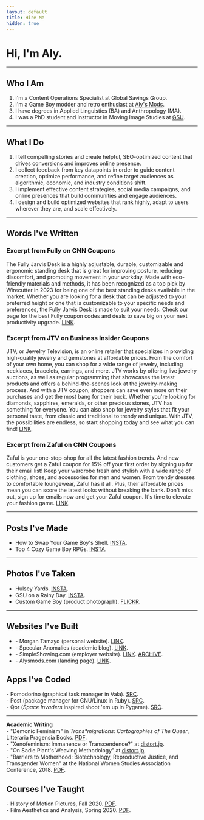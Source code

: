 ```yaml
---
layout: default
title: Hire Me
hidden: true
---
```


# Hi, I'm Aly.

---

## Who I Am

1. I'm a Content Operations Specialist at Global Savings Group.
2. I'm a Game Boy modder and retro enthusiast at <a href="https://instagram.com/alygbmods">Aly's Mods</a>.
3. I have degrees in Applied Linguistics (BA) and Anthropology (MA).
4. I was a PhD student and instructor in Moving Image Studies at <a href="https://gsu.edu">GSU</a>.

<hr>

<h2>What I Do</h2>
<ol>
    <li>I tell compelling stories and create helpful, SEO-optimized content that drives conversions and improves online presence.</li>
    <li>I collect feedback from key datapoints in order to guide content creation, optimize performance, and refine target audiences as algorithmic, economic, and industry conditions shift.</li>
    <li>I implement effective content strategies, social media campaigns, and online presences that build communities and engage audiences.</li>
    <li>I design and build optimized websites that rank highly, adapt to users wherever they are, and scale effectively.</li>
</ol>

<hr>
<h2 id="words">Words I've Written</h2>
<h3>Excerpt from Fully on CNN Coupons</h3>
The Fully Jarvis Desk is a highly adjustable, durable, customizable and ergonomic standing desk that is great for improving posture, reducing discomfort, and promoting movement in your workday. Made with eco-friendly materials and methods, it has been recognized as a top pick by Wirecutter in 2023 for being one of the best standing desks available in the market. Whether you are looking for a desk that can be adjusted to your preferred height or one that is customizable to your specific needs and preferences, the Fully Jarvis Desk is made to suit your needs. Check our page for the best Fully coupon codes and deals to save big on your next productivity upgrade. <a href="https://coupons.cnn.com/fully">LINK</a>.
<h3>Excerpt from JTV on Business Insider Coupons</h3>
JTV, or Jewelry Television, is an online retailer that specializes in providing high-quality jewelry and gemstones at affordable prices. From the comfort of your own home, you can shop for a wide range of jewelry, including necklaces, bracelets, earrings, and more. JTV works by offering live jewelry auctions, as well as regular programming that showcases the latest products and offers a behind-the-scenes look at the jewelry-making process. And with a JTV coupon, shoppers can save even more on their purchases and get the most bang for their buck. Whether you're looking for diamonds, sapphires, emeralds, or other precious stones, JTV has something for everyone. You can also shop for jewelry styles that fit your personal taste, from classic and traditional to trendy and unique. With JTV, the possibilities are endless, so start shopping today and see what you can find! <a href="https://coupons.businessinsider.com/jtv">LINK</a>.
<h3>Excerpt from Zaful on CNN Coupons</h3>
Zaful is your one-stop-shop for all the latest fashion trends. And new customers get a Zaful coupon for 15% off your first order by signing up for their email list! Keep your wardrobe fresh and stylish with a wide range of clothing, shoes, and accessories for men and women. From trendy dresses to comfortable loungewear, Zaful has it all. Plus, their affordable prices mean you can score the latest looks without breaking the bank. Don't miss out, sign up for emails now and get your Zaful coupon. It's time to elevate your fashion game. <a href="https://coupons.cnn.com/zaful">LINK</a>.
<hr>
<h2 id="posts">Posts I've Made</h2>
<ul>
    <li> How to Swap Your Game Boy's Shell. <a href="https://www.instagram.com/p/CZZaplyOvC9/">INSTA</a>.</li>
    <li> Top 4 Cozy Game Boy RPGs. <a href="https://www.instagram.com/p/Cn7VwFXOu-E/">INSTA</a>.</li>
</ul>
<hr>
<h2 id="photos">Photos I've Taken</h2>
<ul>
    <li> Hulsey Yards. <a href="https://www.instagram.com/p/B5dO9bwHfuY/">INSTA</a>.</li>
    <li> GSU on a Rainy Day. <a href="https://www.instagram.com/p/Bg111D5gQXL/">INSTA</a>.</li>
    <li> Custom Game Boy (product photograph). <a href="https://www.flickr.com/photos/161224807@N06/52674784597/in/dateposted-public/">FLICKR</a>.</li>
</ul>
<hr>
<h2 id="websites">Websites I've Built</h2>
<ul>
    <li>- Morgan Tamayo (personal website). <a href="https://morgantamayo.com">LINK</a>.</li>
    <li>- Specular Anomalies (academic blog). <a href="https://distort.jp">LINK</a>.</li>
    <li>- SimpleShowing.com (employer website). <a href="https://simpleshowing.com">LINK</a>. <a href="https://web.archive.org/web/20180107122945/https://simpleshowing.com/sell">ARCHIVE</a>.</li>
    <li>- Alysmods.com (landing page). <a href="https://alysmods.com">LINK</a>.</li>
</ul>
<h2>Apps I've Coded</h2>
- Pomodorino (graphical task manager in Vala). <a href="https://github.com/alychace/pomodorino">SRC</a>.<br>
- Post (package manager for GNU/Linux in Ruby). <a href="https://github.com/alychace/post">SRC</a>.<br>
- Qor (<i>Space Invaders</i> inspired shoot 'em up in Pygame). <a href="https://github.com/alychace/qor">SRC</a>.
<hr>
<p>
<strong>Academic Writing</strong></br>
- "Demonic Feminism" in <i>Trans*migrations: Cartographies of The Queer</i>, Litteraria Pragensia Books. <a href="{{site.url }}/assets/demonic_transfeminism.pdf">PDF</a>.</br>
- "Xenofeminism: Immanence or Transcendence?" at <a href="https://distort.jp/xf-immanence/">distort.jp</a>.</br>
- "On Sadie Plant's Weaving Methodology" at <a href="https://distort.jp/plant_weaving_method/">distort.jp</a>.</br>
- "Barriers to Motherhood: Biotechnology, Reproductive Justice, and Transgender Women" at the National Women Studies Association Conference, 2018. <a href="{{site.url }}/assets/barriers_to_motherhood.pdf">PDF</a>.
</p>
<h2>Courses I've Taught</h2>
- History of Motion Pictures, Fall 2020. <a href="{{site.url }}/assets/flme2700.pdf">PDF</a>.<br>
- Film Aesthetics and Analysis, Spring 2020. <a href="{{site.url }}/assets/flme1010.pdf">PDF</a>.
